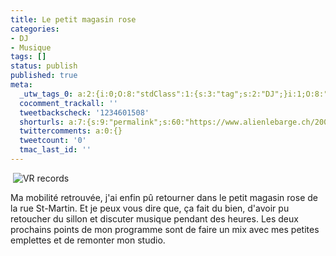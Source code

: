 ```yaml
---
title: Le petit magasin rose
categories:
- DJ
- Musique
tags: []
status: publish
published: true
meta:
  _utw_tags_0: a:2:{i:0;O:8:"stdClass":1:{s:3:"tag";s:2:"DJ";}i:1;O:8:"stdClass":1:{s:3:"tag";s:7:"Musique";}}
  cocomment_trackall: ''
  tweetbackscheck: '1234601508'
  shorturls: a:7:{s:9:"permalink";s:60:"https://www.alienlebarge.ch/2007/06/11/le-petit-magasin-rose/";s:7:"tinyurl";s:25:"https://tinyurl.com/bbfqw5";s:4:"isgd";s:17:"https://is.gd/ilBj";s:5:"bitly";s:18:"https://bit.ly/RyYc";s:5:"snipr";s:22:"https://snipr.com/ba975";s:5:"snurl";s:22:"https://snurl.com/ba975";s:7:"snipurl";s:24:"https://snipurl.com/ba975";}
  twittercomments: a:0:{}
  tweetcount: '0'
  tmac_last_id: ''
---
```

 <img src="https://dlgjp9x71cipk.cloudfront.net/2007/06/vr.png" alt="VR records" />

Ma mobilité retrouvée, j'ai enfin pû retourner dans le petit magasin rose de la rue St-Martin. Et je peux vous dire que, ça fait du bien, d'avoir pu retoucher du sillon et discuter musique pendant des heures. Les deux prochains points de mon programme sont de faire un mix avec mes petites emplettes et de remonter mon studio.
